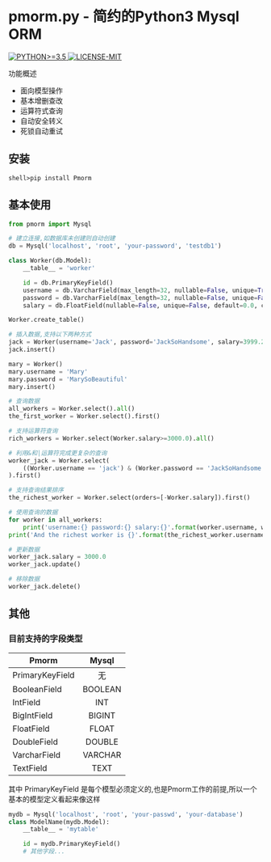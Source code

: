 # pmorm.py - 简约的Python3 Mysql ORM

<a href="https://github.com/lwaix/Pmorm">
  <img src="https://img.shields.io/badge/python-3.5-red.svg" alt="PYTHON>=3.5">
</a>

<a href="https://github.com/lwaix/Pmorm/blob/master/LICENSE">
  <img src="https://img.shields.io/badge/license-MIT-green.svg" alt="LICENSE-MIT">
</a>

功能概述

- 面向模型操作
- 基本增删查改
- 运算符式查询
- 自动安全转义
- 死锁自动重试

## 安装

```
shell>pip install Pmorm
```

## 基本使用

```python
from pmorm import Mysql

# 建立连接,如数据库未创建则自动创建
db = Mysql('localhost', 'root', 'your-password', 'testdb1')

class Worker(db.Model):
    __table__ = 'worker'

    id = db.PrimaryKeyField()
    username = db.VarcharField(max_length=32, nullable=False, unique=True, default=None, comment="工人的用户名")
    password = db.VarcharField(max_length=32, nullable=False, unique=False, default=None, comment="工人的密码")
    salary = db.FloatField(nullable=False, unique=False, default=0.0, comment="工人的月薪")

Worker.create_table()

# 插入数据,支持以下两种方式
jack = Worker(username='Jack', password='JackSoHandsome', salary=3999.2)
jack.insert()

mary = Worker()
mary.username = 'Mary'
mary.password = 'MarySoBeautiful'
mary.insert()

# 查询数据
all_workers = Worker.select().all()
the_first_worker = Worker.select().first()

# 支持运算符查询
rich_workers = Worker.select(Worker.salary>=3000.0).all()

# 利用&和|运算符完成更复杂的查询
worker_jack = Worker.select(
	((Worker.username == 'jack') & (Worker.password == 'JackSoHandsome')) | (Worker.salary=='3999.2')
).first()

# 支持查询结果排序
the_richest_worker = Worker.select(orders=[-Worker.salary]).first()

# 使用查询的数据
for worker in all_workers:
	print('username:{} password:{} salary:{}'.format(worker.username, worker.password, worker.salary))
print('And the richest worker is {}'.format(the_richest_worker.username))

# 更新数据
worker_jack.salary = 3000.0
worker_jack.update()

# 移除数据
worker_jack.delete()
```

## 其他

### 目前支持的字段类型

Pmorm|Mysql
--|:--:
PrimaryKeyField|无
BooleanField|BOOLEAN
IntField|INT
BigIntField|BIGINT
FloatField|FLOAT
DoubleField|DOUBLE
VarcharField|VARCHAR
TextField|TEXT

其中 PrimaryKeyField 是每个模型必须定义的,也是Pmorm工作的前提,所以一个基本的模型定义看起来像这样

```python
mydb = Mysql('localhost', 'root', 'your-passwd', 'your-database')
class ModelName(mydb.Model):
    __table__ = 'mytable'

    id = mydb.PrimaryKeyField()
    # 其他字段...
```